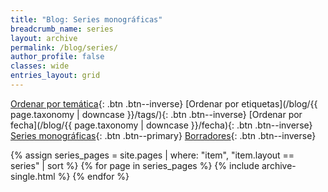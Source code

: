 ```yaml
---
title: "Blog: Series monográficas"
breadcrumb_name: series
layout: archive
permalink: /blog/series/
author_profile: false
classes: wide
entries_layout: grid
---
```


[Ordenar por temática](/blog/){: .btn .btn--inverse} 
[Ordenar por etiquetas](/blog/{{ page.taxonomy | downcase }}/tags/){: .btn .btn--inverse} 
[Ordenar por fecha](/blog/{{ page.taxonomy | downcase }}/fecha){: .btn .btn--inverse}
[Series monográficas](/blog/series){: .btn .btn--primary}
[Borradores](/blog/borradores/){: .btn .btn--inverse}

{% assign series_pages = site.pages | where: "item", "item.layout == series" | sort %}
{% for page in series_pages %}
    {% include archive-single.html %}
{% endfor %}
